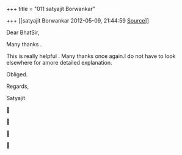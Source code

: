 +++
title = "011 satyajit Borwankar"

+++
[[satyajit Borwankar	2012-05-09, 21:44:59 [Source](https://groups.google.com/g/samskrita/c/1CXIcOzk3uQ)]]



Dear BhatSir,

Many thanks .

This is really helpful . Many thanks once again.I do not have to look elsewhere for amore detailed explanation.

Obliged.



Regards,

Satyajit  
  









